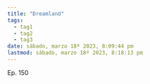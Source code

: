 ```yaml
---
title: "Dreamland"
tags:
  - tag1
  - tag2
  - tag3
date: sábado, marzo 18º 2023, 8:09:44 pm
lastmod: sábado, marzo 18º 2023, 8:18:13 pm
---
```


Ep. 150